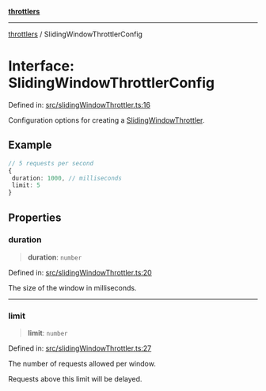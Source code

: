 [**throttlers**](../README.md)

***

[throttlers](../globals.md) / SlidingWindowThrottlerConfig

# Interface: SlidingWindowThrottlerConfig

Defined in: [src/slidingWindowThrottler.ts:16](https://github.com/havelessbemore/throttlers/blob/0085c42010e9779979ae29dd951b097a22da3fcd/src/slidingWindowThrottler.ts#L16)

Configuration options for creating a [SlidingWindowThrottler](../classes/SlidingWindowThrottler.md).

## Example

```ts
// 5 requests per second
{
 duration: 1000, // milliseconds
 limit: 5
}
```

## Properties

### duration

> **duration**: `number`

Defined in: [src/slidingWindowThrottler.ts:20](https://github.com/havelessbemore/throttlers/blob/0085c42010e9779979ae29dd951b097a22da3fcd/src/slidingWindowThrottler.ts#L20)

The size of the window in milliseconds.

***

### limit

> **limit**: `number`

Defined in: [src/slidingWindowThrottler.ts:27](https://github.com/havelessbemore/throttlers/blob/0085c42010e9779979ae29dd951b097a22da3fcd/src/slidingWindowThrottler.ts#L27)

The number of requests allowed per window.

Requests above this limit will be delayed.
